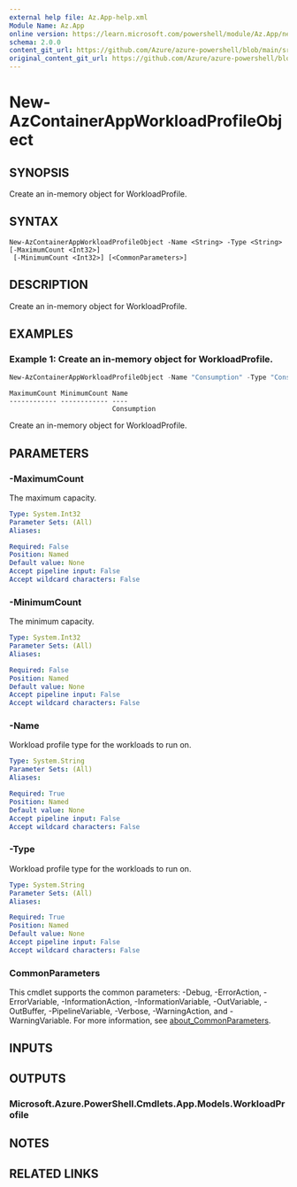 ```yaml
---
external help file: Az.App-help.xml
Module Name: Az.App
online version: https://learn.microsoft.com/powershell/module/Az.App/new-azcontainerappworkloadprofileobject
schema: 2.0.0
content_git_url: https://github.com/Azure/azure-powershell/blob/main/src/App/App/help/New-AzContainerAppWorkloadProfileObject.md
original_content_git_url: https://github.com/Azure/azure-powershell/blob/main/src/App/App/help/New-AzContainerAppWorkloadProfileObject.md
---
```


# New-AzContainerAppWorkloadProfileObject

## SYNOPSIS
Create an in-memory object for WorkloadProfile.

## SYNTAX

```
New-AzContainerAppWorkloadProfileObject -Name <String> -Type <String> [-MaximumCount <Int32>]
 [-MinimumCount <Int32>] [<CommonParameters>]
```

## DESCRIPTION
Create an in-memory object for WorkloadProfile.

## EXAMPLES

### Example 1: Create an in-memory object for WorkloadProfile.
```powershell
New-AzContainerAppWorkloadProfileObject -Name "Consumption" -Type "Consumption"
```

```output
MaximumCount MinimumCount Name
------------ ------------ ----
                          Consumption
```

Create an in-memory object for WorkloadProfile.

## PARAMETERS

### -MaximumCount
The maximum capacity.

```yaml
Type: System.Int32
Parameter Sets: (All)
Aliases:

Required: False
Position: Named
Default value: None
Accept pipeline input: False
Accept wildcard characters: False
```

### -MinimumCount
The minimum capacity.

```yaml
Type: System.Int32
Parameter Sets: (All)
Aliases:

Required: False
Position: Named
Default value: None
Accept pipeline input: False
Accept wildcard characters: False
```

### -Name
Workload profile type for the workloads to run on.

```yaml
Type: System.String
Parameter Sets: (All)
Aliases:

Required: True
Position: Named
Default value: None
Accept pipeline input: False
Accept wildcard characters: False
```

### -Type
Workload profile type for the workloads to run on.

```yaml
Type: System.String
Parameter Sets: (All)
Aliases:

Required: True
Position: Named
Default value: None
Accept pipeline input: False
Accept wildcard characters: False
```

### CommonParameters
This cmdlet supports the common parameters: -Debug, -ErrorAction, -ErrorVariable, -InformationAction, -InformationVariable, -OutVariable, -OutBuffer, -PipelineVariable, -Verbose, -WarningAction, and -WarningVariable. For more information, see [about_CommonParameters](http://go.microsoft.com/fwlink/?LinkID=113216).

## INPUTS

## OUTPUTS

### Microsoft.Azure.PowerShell.Cmdlets.App.Models.WorkloadProfile

## NOTES

## RELATED LINKS
